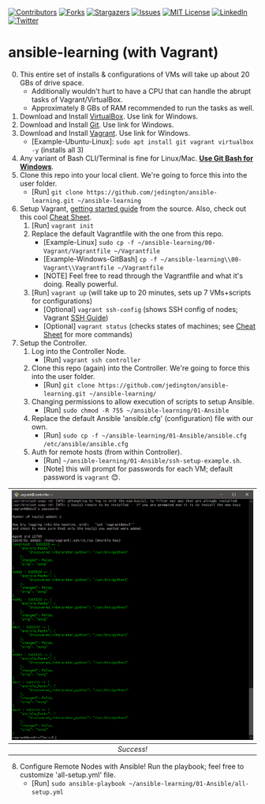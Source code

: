 <!-- PROJECT SHIELDS -->
<!-- https://www.markdownguide.org/basic-syntax/#reference-style-links -->
[![Contributors][contributors-shield]][contributors-url]
[![Forks][forks-shield]][forks-url]
[![Stargazers][stars-shield]][stars-url]
[![Issues][issues-shield]][issues-url]
[![MIT License][license-shield]][license-url]
[![LinkedIn][linkedin-shield]][linkedin-url]
[![Twitter][twitter-shield]][twitter-url]

# ansible-learning (with Vagrant)
0. This entire set of installs & configurations of VMs will take up about 20 GBs of drive space.
    - Additionally wouldn't hurt to have a CPU that can handle the abrupt tasks of Vagrant/VirtualBox.
    - Approximately 8 GBs of RAM recommended to run the tasks as well.
1. Download and Install [VirtualBox](https://www.virtualbox.org). Use link for Windows.
2. Download and Install [Git](https://git-scm.com/downloads). Use link for Windows.
3. Download and Install [Vagrant](https://www.vagrantup.com/docs/installation). Use link for Windows.
    - [Example-Ubuntu-Linux]: `sudo apt install git vagrant virtualbox -y` (installs all 3)
4. Any variant of Bash CLI/Terminal is fine for Linux/Mac. <ins>__Use Git Bash for Windows__</ins>.
5. Clone this repo into your local client. We're going to force this into the user folder.
    - [Run] `git clone https://github.com/jedington/ansible-learning.git ~/ansible-learning`
6. Setup Vagrant, [getting started guide](https://learn.hashicorp.com/collections/vagrant/getting-started) from the source. Also, check out this cool [Cheat Sheet](https://gist.github.com/wpscholar/a49594e2e2b918f4d0c4).
    1. [Run] `vagrant init`
    2. Replace the default Vagrantfile with the one from this repo.
        - [Example-Linux] `sudo cp -f ~/ansible-learning/00-Vagrant/Vagrantfile ~/Vagrantfile`
        - [Example-Windows-GitBash] `cp -f ~/ansible-learning\\00-Vagrant\\Vagrantfile ~/Vagrantfile`
        - [NOTE] Feel free to read through the Vagrantfile and what it's doing. Really powerful.
    3. [Run] `vagrant up` (will take up to 20 minutes, sets up 7 VMs+scripts for configurations)
        - [Optional] `vagrant ssh-config` (shows SSH config of nodes; Vagrant [SSH Guide](https://www.vagrantup.com/docs/cli/ssh))
        - [Optional] `vagrant status` (checks states of machines; see [Cheat Sheet](https://gist.github.com/wpscholar/a49594e2e2b918f4d0c4) for more commands)
7. Setup the Controller.
    1. Log into the Controller Node.
        - [Run] `vagrant ssh controller`
    2. Clone this repo (again) into the Controller. We're going to force this into the user folder.
        - [Run] `git clone https://github.com/jedington/ansible-learning.git ~/ansible-learning/`
    3. Changing permissions to allow execution of scripts to setup Ansible.
        - [Run] `sudo chmod -R 755 ~/ansible-learning/01-Ansible`
    4. Replace the default Ansible 'ansible.cfg' (configuration) file with our own.
        - [Run] `sudo cp -f ~/ansible-learning/01-Ansible/ansible.cfg /etc/ansible/ansible.cfg`
    5. Auth for remote hosts (from within Controller).
        - [Run] `~/ansible-learning/01-Ansible/ssh-setup-example.sh`.
        - [Note] this will prompt for passwords for each VM; default password is `vagrant` 😊.

| ![Success!][project-screenshot] | 
|:--:| 
| *Success!* |

8. Configure Remote Nodes with Ansible! Run the playbook; feel free to customize 'all-setup.yml' file.
    - [Run] `sudo ansible-playbook ~/ansible-learning/01-Ansible/all-setup.yml`

<!-- MARKDOWN LINKS & IMAGES -->
<!-- https://www.markdownguide.org/basic-syntax/#reference-style-links -->
[contributors-shield]: https://img.shields.io/github/contributors/jedington/ansible-learning.svg?style=for-the-badge
[contributors-url]: https://github.com/jedington/ansible-learning/graphs/contributors
[forks-shield]: https://img.shields.io/github/forks/jedington/ansible-learning.svg?style=for-the-badge
[forks-url]: https://github.com/jedington/ansible-learning/network/members
[stars-shield]: https://img.shields.io/github/stars/jedington/ansible-learning.svg?style=for-the-badge
[stars-url]: https://github.com/jedington/ansible-learning/stargazers
[issues-shield]: https://img.shields.io/github/issues/jedington/ansible-learning.svg?style=for-the-badge
[issues-url]: https://github.com/jedington/ansible-learning/issues
[license-shield]: https://img.shields.io/github/license/jedington/ansible-learning.svg?style=for-the-badge
[license-url]: https://github.com/jedington/ansible-learning/blob/master/LICENSE
[linkedin-shield]: https://img.shields.io/badge/-LinkedIn-black.svg?style=for-the-badge&logo=linkedin&colorB=555
[linkedin-url]: https://www.linkedin.com/in/julian-edington
[twitter-shield]: https://img.shields.io/twitter/follow/arcanicvoid?style=for-the-badge&logo=twitter&colorB=555
[twitter-url]: https://twitter.com/arcanicvoid
[project-screenshot]: images/success.png